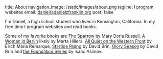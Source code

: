 title: About
navigation_image: /static/images/about.png
tagline: I program websites
email: daniel@danielzfranklin.org
post: false

I'm Daniel, a high school student who lives in Kensington, California. In my free time I
program websites and read books.

Some of my favorite books are [The
Sparrow](https://en.wikipedia.org/wiki/The_Sparrow_(novel)) by Mary Doria
Russell, [A Woman in Berlin](https://en.wikipedia.org/wiki/A_Woman_in_Berlin)
likely by Marta Hillers, [All Quiet on the Western
Front](https://en.wikipedia.org/wiki/All_Quiet_on_the_Western_Front) by Erich
Maria Remarque, [Startide Rising](https://en.wikipedia.org/wiki/Startide_Rising)
by David Brin, [Glory Season](https://en.wikipedia.org/wiki/Glory_Season) by
David Brin and [the Foundation
Series](https://en.wikipedia.org/wiki/Foundation_series) by Isaac Asimov.

